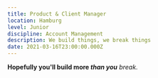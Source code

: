 ```yaml
---
title: Product & Client Manager
location: Hamburg
level: Junior
discipline: Account Management
description: We build things, we break things
date: 2021-03-16T23:00:00.000Z
---
```


**Hopefully you'll build more _than you_** _break._
